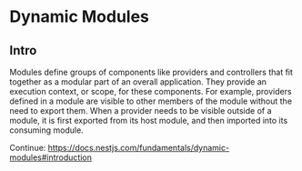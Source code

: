 
# Dynamic Modules

## Intro

Modules define groups of components like providers and controllers that fit together as a modular part of an overall application.
They provide an execution context, or scope, for these components. For example, providers defined in a module are visible to other
members of the module without the need to export them. When a provider needs to be visible outside of a module, it is first exported
from its host module, and then imported into its consuming module.

Continue: https://docs.nestjs.com/fundamentals/dynamic-modules#introduction
